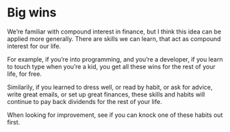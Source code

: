 # Big wins


We’re familiar with compound interest in finance, but I think this idea can be
applied more generally. There are skills we can learn, that act as compound
interest for our life.

For example, if you’re into programming, and you’re a developer, if you learn
to touch type when you’re a kid, you get all these wins for the rest of your
life, for free.

Similarily, if you learned to dress well, or read by habit, or ask for advice,
write great emails, or set up great finances, these skills and habits will
continue to pay back dividends for the rest of your life.

When looking for improvement, see if you can knock one of these habits out
first.

